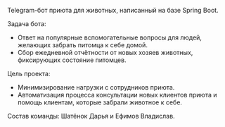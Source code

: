 Telegram-бот приюта для животных, написанный на базе Spring Boot.

Задача бота:
- Ответ на популярные вспомогательные вопросы для людей, желающих забрать питомца к себе домой. 
- Сбор ежедневной отчётности от новых хозяев животных, фиксирующих состояние питомцев.

Цель проекта:
- Минимизирование нагрузки с сотрудников приюта.
- Автоматизация процесса консультации новых клиентов приюта и помощь клиентам, которые забрали животное к себе. 

Состав команды: Шатёнок Дарья и Ефимов Владислав.
